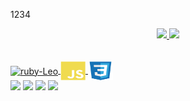 
1234
<div align="center">
  <a href="https://github.com/leandroBarbosaFR">
  <img height="180em" src="https://github-readme-stats.vercel.app/api?username=leandroBarbosaFR&show_icons=true&theme=dracula&include_all_commits=true&count_private=true"/>
  <img height="180em" src="https://github-readme-stats.vercel.app/api/top-langs/?username=leandroBarbosaFR&layout=compact&langs_count=7&theme=dracula"/>
    </div>
<div style="display: inline_block"><br><br>
   <img align="center" alt="ruby-Leo" height="30" widht="40" 
src="https://cdn.jsdelivr.net/gh/devicons/devicon/icons/ruby/ruby-original.svg" />
  <img align="center" alt="leo-js" height="30" width="40" src="https://raw.githubusercontent.com/devicons/devicon/master/icons/javascript/javascript-plain.svg">
  <img align="center" alt="LEO-css" height="30" width="40" src="https://raw.githubusercontent.com/devicons/devicon/master/icons/css3/css3-original.svg">
 
  </div>
 
<div>
  <a href="https://www.youtube.com" target="_blank"><img src="https://img.shields.io/badge/YouTube-FF0000?style=for-the-badge&logo=youtube&logoColor=white" target="_blank"></a>
  <a href="https://instagram.com/leandrobarbosa__________" target="_blank"><img src="https://img.shields.io/badge/-Instagram-%23E4405F?style=for-the-badge&logo=instagram&logoColor=white" target="_blank"></a>
  <a href = "mailto:contatorafaballerini@gmail.com"><img src="https://img.shields.io/badge/-Gmail-%23333?style=for-the-badge&logo=gmail&logoColor=white" target="_blank"></a>
  <a href="https://www.linkedin.com/in/leandro-barbosa-1a383b202/" target="_blank"><img src="https://img.shields.io/badge/-LinkedIn-%230077B5?style=for-the-badge&logo=linkedin&logoColor=white" target="_blank"></a>
 
  
  </div>
 <!--![snake gif](https://github.com/leandroBarbosaFR/leandroBarbosaFR/blob/output/github-contribution-grid-snake.svg)-->
   
   
